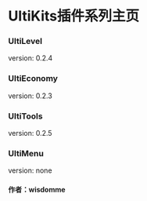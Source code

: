 # UltiKits插件系列主页

### UltiLevel
version: 0.2.4

### UltiEconomy
version: 0.2.3

### UltiTools
version: 0.2.5

### UltiMenu
version: none

#### 作者：wisdomme